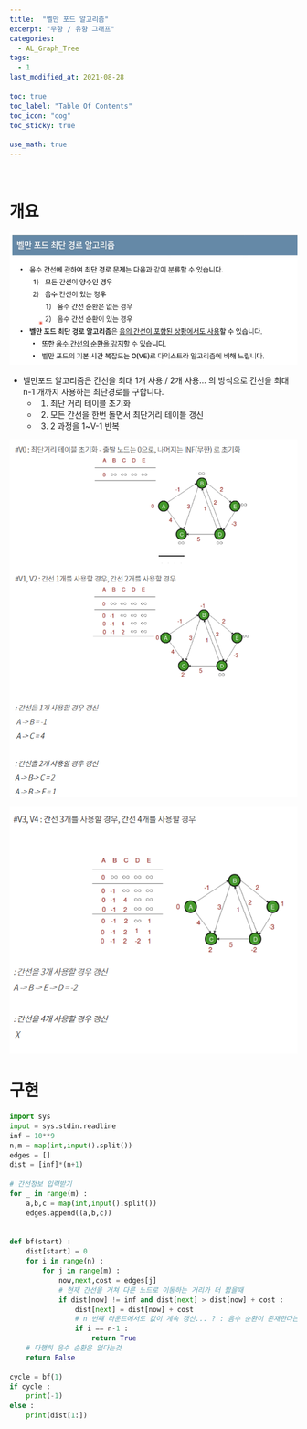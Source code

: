 ```yaml
---
title:  "벨만 포드 알고리즘"
excerpt: "무향 / 유향 그래프"
categories:
  - AL_Graph_Tree
tags:
  - 1
last_modified_at: 2021-08-28

toc: true
toc_label: "Table Of Contents"
toc_icon: "cog"
toc_sticky: true

use_math: true
---
```


<br>

# 개요

![png](/assets/images/Algorithm/15.png)

- 벨만포드 알고리즘은 간선을 최대 1개 사용 / 2개 사용... 의 방식으로 간선을 최대 n-1 개까지 사용하는 최단경로를 구합니다.
  - 1) 최단 거리 테이블 초기화
  - 2) 모든 간선을 한번 돌면서 최단거리 테이블 갱신
  - 3) 2 과정을 1~V-1 반복

![png](/assets/images/Algorithm/13.png)

![png](/assets/images/Algorithm/14.png)

# 구현

```python
import sys
input = sys.stdin.readline
inf = 10**9
n,m = map(int,input().split())
edges = []
dist = [inf]*(n+1)

# 간선정보 입력받기
for _ in range(m) :
    a,b,c = map(int,input().split())
    edges.append((a,b,c))


def bf(start) :
    dist[start] = 0
    for i in range(n) :
        for j in range(m) :
            now,next,cost = edges[j]
            # 현재 간선을 거쳐 다른 노드로 이동하는 거리가 더 짧을때
            if dist[now] != inf and dist[next] > dist[now] + cost :
                dist[next] = dist[now] + cost
                # n 번쨰 라운드에서도 값이 계속 갱신... ? : 음수 순환이 존재한다는것
                if i == n-1 :
                    return True
    # 다행히 음수 순환은 없다는것
    return False

cycle = bf(1)
if cycle :
    print(-1)
else :
    print(dist[1:])
```

